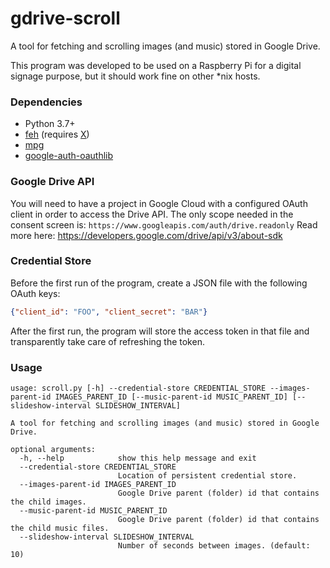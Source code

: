 # gdrive-scroll
A tool for fetching and scrolling images (and music) stored in Google Drive.

This program was developed to be used on a Raspberry Pi for a digital signage purpose, but it should work fine on other *nix hosts.

### Dependencies
 - Python 3.7+
 - [feh](https://feh.finalrewind.org/) (requires [X](https://www.x.org/wiki/))
 - [mpg](https://www.mpg123.de/)
 - [google-auth-oauthlib](https://google-auth-oauthlib.readthedocs.io/en/latest/index.html)

### Google Drive API
You will need to have a project in Google Cloud with a configured OAuth client in order to access the Drive API. The only scope needed in the consent screen is: `https://www.googleapis.com/auth/drive.readonly`
Read more here: https://developers.google.com/drive/api/v3/about-sdk

### Credential Store
Before the first run of the program, create a JSON file with the following OAuth keys:
````json
{"client_id": "FOO", "client_secret": "BAR"}
````
After the first run, the program will store the access token in that file and transparently take care of refreshing the token.

### Usage
````
usage: scroll.py [-h] --credential-store CREDENTIAL_STORE --images-parent-id IMAGES_PARENT_ID [--music-parent-id MUSIC_PARENT_ID] [--slideshow-interval SLIDESHOW_INTERVAL]

A tool for fetching and scrolling images (and music) stored in Google Drive.

optional arguments:
  -h, --help            show this help message and exit
  --credential-store CREDENTIAL_STORE
                        Location of persistent credential store.
  --images-parent-id IMAGES_PARENT_ID
                        Google Drive parent (folder) id that contains the child images.
  --music-parent-id MUSIC_PARENT_ID
                        Google Drive parent (folder) id that contains the child music files.
  --slideshow-interval SLIDESHOW_INTERVAL
                        Number of seconds between images. (default: 10)

````

